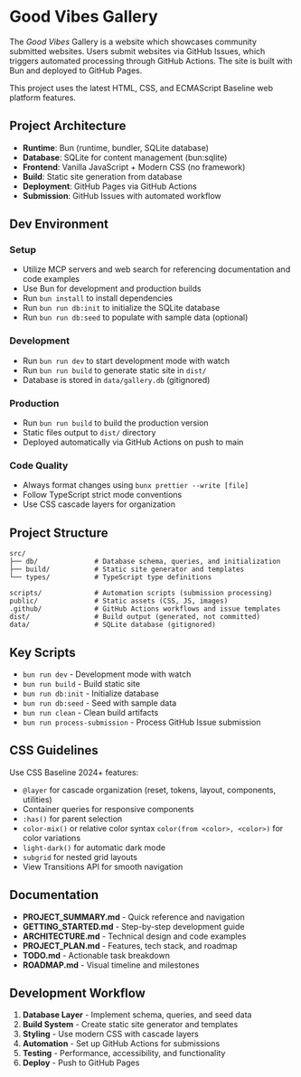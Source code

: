 # Good Vibes Gallery

The _Good Vibes_ Gallery is a website which showcases community submitted websites. Users submit websites via GitHub Issues, which triggers automated processing through GitHub Actions. The site is built with Bun and deployed to GitHub Pages.

This project uses the latest HTML, CSS, and ECMAScript Baseline web platform features.

## Project Architecture

- **Runtime**: Bun (runtime, bundler, SQLite database)
- **Database**: SQLite for content management (bun:sqlite)
- **Frontend**: Vanilla JavaScript + Modern CSS (no framework)
- **Build**: Static site generation from database
- **Deployment**: GitHub Pages via GitHub Actions
- **Submission**: GitHub Issues with automated workflow

## Dev Environment

### Setup

- Utilize MCP servers and web search for referencing documentation and code examples
- Use Bun for development and production builds
- Run `bun install` to install dependencies
- Run `bun run db:init` to initialize the SQLite database
- Run `bun run db:seed` to populate with sample data (optional)

### Development

- Run `bun run dev` to start development mode with watch
- Run `bun run build` to generate static site in `dist/`
- Database is stored in `data/gallery.db` (gitignored)

### Production

- Run `bun run build` to build the production version
- Static files output to `dist/` directory
- Deployed automatically via GitHub Actions on push to main

### Code Quality

- Always format changes using `bunx prettier --write [file]`
- Follow TypeScript strict mode conventions
- Use CSS cascade layers for organization

## Project Structure

```
src/
├── db/              # Database schema, queries, and initialization
├── build/           # Static site generator and templates
└── types/           # TypeScript type definitions

scripts/             # Automation scripts (submission processing)
public/              # Static assets (CSS, JS, images)
.github/             # GitHub Actions workflows and issue templates
dist/                # Build output (generated, not committed)
data/                # SQLite database (gitignored)
```

## Key Scripts

- `bun run dev` - Development mode with watch
- `bun run build` - Build static site
- `bun run db:init` - Initialize database
- `bun run db:seed` - Seed with sample data
- `bun run clean` - Clean build artifacts
- `bun run process-submission` - Process GitHub Issue submission

## CSS Guidelines

Use CSS Baseline 2024+ features:

- `@layer` for cascade organization (reset, tokens, layout, components, utilities)
- Container queries for responsive components
- `:has()` for parent selection
- `color-mix()` or relative color syntax `color(from <color>, <color>)` for color variations
- `light-dark()` for automatic dark mode
- `subgrid` for nested grid layouts
- View Transitions API for smooth navigation

## Documentation

- **PROJECT_SUMMARY.md** - Quick reference and navigation
- **GETTING_STARTED.md** - Step-by-step development guide
- **ARCHITECTURE.md** - Technical design and code examples
- **PROJECT_PLAN.md** - Features, tech stack, and roadmap
- **TODO.md** - Actionable task breakdown
- **ROADMAP.md** - Visual timeline and milestones

## Development Workflow

1. **Database Layer** - Implement schema, queries, and seed data
2. **Build System** - Create static site generator and templates
3. **Styling** - Use modern CSS with cascade layers
4. **Automation** - Set up GitHub Actions for submissions
5. **Testing** - Performance, accessibility, and functionality
6. **Deploy** - Push to GitHub Pages
